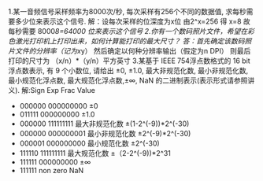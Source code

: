 1.某一音频信号采样频率为8000次/秒, 每次采样有256个不同的数据值, 求每秒需要多少位来表示这个信号.
解：设每次采样的位深度为x位
    由2^x=256 得 x=8
    故每秒需要 8000*8=64000 位来表示这个信号
2.你有一个数码照片文件，希望在彩色激光打印机上打印出来，如何计算能打印的最大尺寸？
答：首先确定该数码照片文件的分辨率（记为x*y）
    然后确定以何种分辨率输出（假定为n DPI）
    则最后打印的尺寸为 （x/n）*（y/n）平方英寸
3.某基于 IEEE 754浮点数格式的 16 bit 浮点数表示, 有 9 个小数位, 请给出 ±0, ±1.0, 最大非规范化数, 最小非规范化数, 最小规范化浮点数, 最大规范化浮点数,±∞, NaN 的二进制表示(表示形式请参照讲义).
解:Sign Exp    Frac      Value
   *    000000 000000000 ±0
   *    011111 000000000 ±1.0
   *    000000 111111111 最大非规范化数 ±(1-2^(-9))*2^(-30)
   *    000000 000000001 最小非规范化数 ±2^(-9)*2^(-30)
   *    000001 000000000 最小规范化数 ±2^(-30)
   *    111110 111111111 最大规范化数 ±（2-2^(-9))*2^31
   *    111111 000000000 ±∞
   *    111111 non zero  NaN 